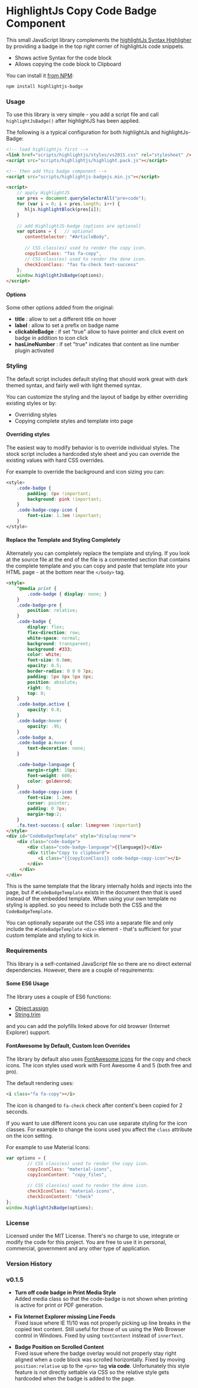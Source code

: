 #  HighlightJs Copy Code Badge Component
This small JavaScript library complements the [highlightJs Syntax Highligher](https://highlightjs.org/) by providing a badge in the top right corner of highlightJs code snippets.

* Shows active Syntax for the code block
* Allows copying the code block to Clipboard

You can install it [from NPM](https://www.npmjs.com/package/highlightjs-badge):

```ps
npm install highlightjs-badge
```

### Usage
To use this library is very simple - you add a script file and call `highlightJsBadge()` after highlightJS has been applied.

The following is a typical configuration for both highlightJs and highlightJs-Badge:

```html
<!-- load highlightjs first -->
<link href="scripts/highlightjs/styles/vs2015.css" rel="stylesheet" />
<script src="scripts/highlightjs/highlight.pack.js"></script>

<!-- then add this badge component -->
<script src="scripts/highlightjs-badgejs.min.js"></script>

<script>
    // apply HighlightJS
    var pres = document.querySelectorAll("pre>code");
    for (var i = 0; i < pres.length; i++) {
       hljs.highlightBlock(pres[i]);
    }
    
    // add HighlightJS-badge (options are optional)
    var options = {   // optional
       contentSelector: "#ArticleBody",
       
       // CSS class(es) used to render the copy icon.
       copyIconClass: "fas fa-copy",
       // CSS class(es) used to render the done icon.
       checkIconClass: "fas fa-check text-success"
    };
    window.highlightJsBadge(options);
</script>
```

#### Options 

Some other options added from the original: 

* <b>title</b> : allow to set a different title on hover 
* <b>label</b> : allow to set a prefix on badge name
* <b>clickableBadge</b> : if set "true" allow to have pointer and click event on badge in addition to icon click
* <b>hasLineNumber</b> : if set "true" indicates that content as line number plugin activated 


### Styling
The default script includes default styling that should work great with dark themed syntax, and fairly well with light themed syntax.

You can customize the styling and the layout of badge by either overriding existing styles or by:

* Overriding styles
* Copying complete styles and template into page

#### Overriding styles
The easiest way to modify behavior is to override individual styles. The stock script includes a hardcoded style sheet and you can override the existing values with hard CSS overrides.

For example to override the background and icon sizing you can:

```css
<style>
    .code-badge {
        padding: 8px !important;
        background: pink !important;
    }
    .code-badge-copy-icon {
        font-size: 1.3em !important;
    }
</style>
```

#### Replace the Template and Styling Completely
Alternately you can completely replace the template and styling. If you look at the source file at the end of the file is a commented section that contains the complete template and you can copy and paste that template into your HTML page - at the bottom near the `</body>` tag.

```html
<style>
    "@media print {
        .code-badge { display: none; }
    }
    .code-badge-pre {
        position: relative; 
    }
    .code-badge {
        display: flex;
        flex-direction: row;
        white-space: normal;
        background: transparent;
        background: #333;
        color: white;
        font-size: 0.8em;
        opacity: 0.5;
        border-radius: 0 0 0 7px;
        padding: 5px 8px 5px 8px;
        position: absolute;
        right: 0;
        top: 0;
    }
    .code-badge.active {
        opacity: 0.8;
    }
    .code-badge:hover {
        opacity: .95;
    }
    .code-badge a,
    .code-badge a:hover {
        text-decoration: none;
    }

    .code-badge-language {
        margin-right: 10px;
        font-weight: 600;
        color: goldenrod;
    }
    .code-badge-copy-icon {
        font-size: 1.2em;
        cursor: pointer;
        padding: 0 7px;
        margin-top:2;
    }
    .fa.text-success:{ color: limegreen !important}    
</style>
<div id="CodeBadgeTemplate" style="display:none">
    <div class="code-badge">
        <div class="code-badge-language">{{language}}</div>
        <div title="Copy to clipboard">
            <i class="{{copyIconClass}} code-badge-copy-icon"></i>
        </div>
     </div>
</div>
```

This is the same template that the library internally holds and injects into the page, but if `#CodeBadgeTemplate` exists in the document then that is used instead of the embedded template. When using your own template no styling is applied. so you neeed to include both the CSS and the `CodeBadgeTemplate`.

You can optionally separate out the CSS into a separate file and only include the `#CodeBadgeTemplate` `<div>` element - that's sufficient for your custom template and styling to kick in.

### Requirements
This library is a self-contained JavaScript file so there are no direct external dependencies. However, there are a couple of requirements:

#### Some ES6 Usage
The library uses a couple of ES6 functions:

* [Object.assign](https://developer.mozilla.org/en-US/docs/Web/JavaScript/Reference/Global_Objects/Object/assign#Polyfill)
* [String.trim](https://developer.mozilla.org/en-US/docs/Web/JavaScript/Reference/Global_Objects/String/Trim#Polyfill)

and you can add the polyfills linked above for old browser (Internet Explorer) support.

#### FontAwesome by Default, Custom Icon Overrides
The library by default also uses [FontAwesome icons](https://fontawesome.com/icons?from=io) for the copy and check icons. The icon styles used work with Font Awesome 4 and 5 (both free and pro). 

The default rendering uses:

```html
<i class="fa fa-copy"></i>
```
The icon is changed to `fa-check` check after content's been copied for 2 seconds.

If you want to use different icons you can use separate styling for the icon classes. For example to change the icons used you affect the `class` attribute on the icon setting. 

For example to use Material Icons:

```javascript
var options = {
        // CSS class(es) used to render the copy icon.
        copyIconClass: "material-icons",  
        copyIconContent: "copy_files",
        
        // CSS class(es) used to render the done icon.
        checkIconClass: "material-icons",
        checkIconContent: "check"
};
window.highlightJsBadge(options);
```

### License 
Licensed under the MIT License. There's no charge to use, integrate or modify the code for this project. You are free to use it in personal, commercial, government and any other type of application.


### Version History

### v0.1.5

* **Turn off code badge in Print Media Style**  
Added media class so that the code-badge is not shown when printing is active for print or PDF generation.

* **Fix Internet Explorer missing Line Feeds**  
Fixed issue where IE 11/10 was not properly picking up line breaks in the copied text content. Still useful for those of us using the Web Browser control in Windows. Fixed by using `textContent` instead of `innerText`.

* **Badge Position on Scrolled Content**   
Fixed issue where the badge overlay would not properly stay right aligned when a code block was scrolled horizontally. Fixed by moving `position:relative` up to the `<pre>` tag **via code**. Unfortunately this style feature is not directly settable via CSS so the relative style gets hardcoded when the badge is added to the page.



